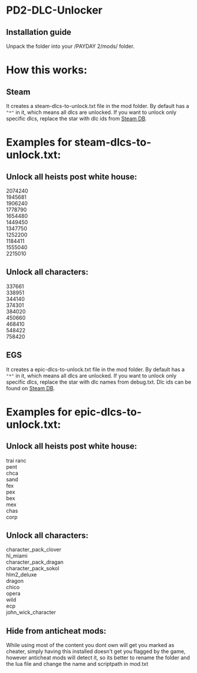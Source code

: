 # PD2-DLC-Unlocker
## Installation guide  
Unpack the folder into your /PAYDAY 2/mods/ folder.

# How this works:

## Steam
It creates a steam-dlcs-to-unlock.txt file in the mod folder. By default has a `"*"` in it, which means all dlcs are unlocked. If you want to unlock only specific dlcs, replace the star with dlc ids from [Steam DB](https://steamdb.info/app/218620/dlc/).

# Examples for steam-dlcs-to-unlock.txt:

## Unlock all heists post white house:

2074240  
1945681  
1906240  
1778790  
1654480  
1449450  
1347750  
1252200  
1184411  
1555040  
2215010  

## Unlock all characters:

337661  
338951  
344140  
374301  
384020  
450660  
468410  
548422  
758420  

## EGS
It creates a epic-dlcs-to-unlock.txt file in the mod folder. By default has a `"*"` in it, which means all dlcs are unlocked. If you want to unlock only specific dlcs, replace the star with dlc names from debug.txt. Dlc ids can be found on [Steam DB](https://steamdb.info/app/218620/dlc/).

# Examples for epic-dlcs-to-unlock.txt:

## Unlock all heists post white house:

trai
ranc  
pent  
chca  
sand  
fex  
pex  
bex  
mex  
chas  
corp  

## Unlock all characters:

character_pack_clover  
hl_miami  
character_pack_dragan  
character_pack_sokol  
hlm2_deluxe  
dragon  
chico  
opera  
wild  
ecp  
john_wick_character  

## Hide from anticheat mods:
While using most of the content you dont own will get you marked as cheater, simply having this installed doesn't get you flagged by the game, however anticheat mods will detect it, so its better to rename the folder and the lua file and change the name and scriptpath in mod.txt
